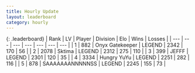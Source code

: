 ```yaml
---
title: Hourly Update
layout: leaderboard
category: hourly
---
```


{: .leaderboard}
| Rank | LV | Player | Division | Elo | Wins | Losses |
| --- | --- | --- | --- | --- | --- | --- |
| <span data-change="0">1</span> | 882 | <span title="ID: 402846">Onyx Gatekeeper</span> | LEGEND | <span data-change="0">2342</span> | <span data-change="0">170</span> | <span data-change="0">56</span> |
| <span data-change="0">2</span> | 2078 | <span title="ID: 353063">Sktima</span> | LEGEND | <span data-change="0">2312</span> | <span data-change="0">275</span> | <span data-change="0">110</span> |
| <span data-change="0">3</span> | 399 | <span title="ID: 488585">JEFFF</span> | LEGEND | <span data-change="0">2301</span> | <span data-change="0">120</span> | <span data-change="0">35</span> |
| <span data-change="0">4</span> | 3334 | <span title="ID: 164871">Hungry YuYu</span> | LEGEND | <span data-change="0">2251</span> | <span data-change="0">282</span> | <span data-change="0">116</span> |
| <span data-change="0">5</span> | 878 | <span title="ID: 174294">SAAAAAAANNNNNSS</span> | LEGEND | <span data-change="0">2245</span> | <span data-change="0">155</span> | <span data-change="0">73</span> |